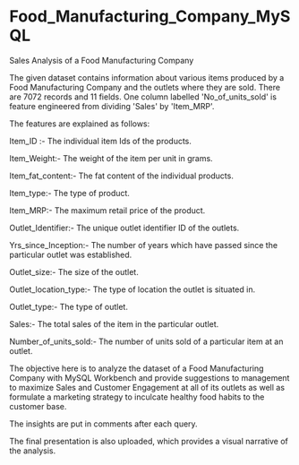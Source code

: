 # Food_Manufacturing_Company_MySQL
Sales Analysis of a Food Manufacturing Company

The given dataset contains information about various items produced by a Food Manufacturing Company and the outlets where they are sold. There are 7072 records and 11 fields. One column labelled 'No_of_units_sold' is feature engineered from dividing 'Sales' by 'Item_MRP'.

The features are explained as follows:

Item_ID :-  The individual item Ids of the products.

Item_Weight:-  The weight of the item per unit in grams.

Item_fat_content:-	The fat content of the individual products.

Item_type:- The type of product.

Item_MRP:- 	The maximum retail price of the product.

Outlet_Identifier:- The unique outlet identifier ID of the outlets.

Yrs_since_Inception:- The number of years which have passed since the particular outlet was established.

Outlet_size:- The size of the outlet.

Outlet_location_type:-	The type of location the outlet is situated in.

Outlet_type:- The type of outlet.

Sales:- 	The total sales of the item in the particular outlet.

Number_of_units_sold:- The number of units sold of a particular item at an outlet.

The objective here is to analyze the dataset of a Food Manufacturing Company with MySQL Workbench and provide suggestions to management to maximize Sales and Customer Engagement at all of its outlets as well as formulate a marketing strategy to inculcate healthy food habits to the customer base.

The insights are put in comments after each query.

The final presentation is also uploaded, which provides a visual narrative of the analysis. 

